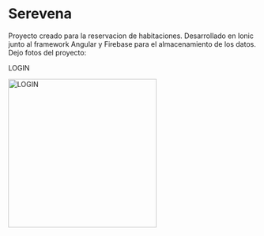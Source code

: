 # Serevena
Proyecto creado para la reservacion de habitaciones.
Desarrollado en Ionic junto al framework Angular y Firebase para el almacenamiento de los datos.
Dejo fotos del proyecto:

LOGIN


<img src="https://i.postimg.cc/637Q3Dyf/1-Login.jpg" alt="LOGIN" width="300" height="300">


